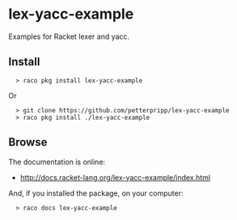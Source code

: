 lex-yacc-example
===

Examples for Racket lexer and yacc.

Install
---

```
  > raco pkg install lex-yacc-example
```

Or

```
  > git clone https://github.com/petterpripp/lex-yacc-example
  > raco pkg install ./lex-yacc-example
```


Browse
---

The documentation is online:

- <http://docs.racket-lang.org/lex-yacc-example/index.html>


And, if you installed the package, on your computer:

```
  > raco docs lex-yacc-example
```





